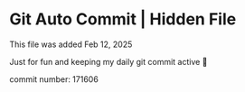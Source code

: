 # Git Auto Commit | Hidden File

This file was added Feb 12, 2025

Just for fun and keeping my daily git commit active 🤪

commit number: 171606
